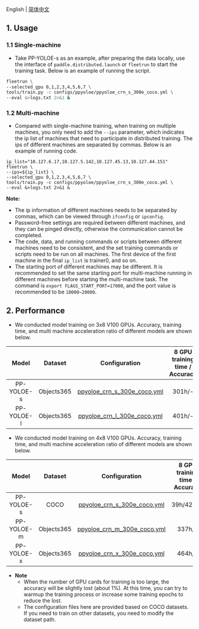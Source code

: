 English | [简体中文](DistributedTraining_cn.md)


## 1. Usage

### 1.1 Single-machine

* Take PP-YOLOE-s as an example, after preparing the data locally, use the interface of `paddle.distributed.launch` or `fleetrun` to start the training task. Below is an example of running the script.

```bash
fleetrun \
--selected_gpu 0,1,2,3,4,5,6,7 \
tools/train.py -c configs/ppyoloe/ppyoloe_crn_s_300e_coco.yml \
--eval &>logs.txt 2>&1 &
```

### 1.2 Multi-machine

* Compared with single-machine training, when training on multiple machines, you only need to add the `--ips` parameter, which indicates the ip list of machines that need to participate in distributed training. The ips of different machines are separated by commas. Below is an example of running code.

```shell
ip_list="10.127.6.17,10.127.5.142,10.127.45.13,10.127.44.151"
fleetrun \
--ips=${ip_list} \
--selected_gpu 0,1,2,3,4,5,6,7 \
tools/train.py -c configs/ppyoloe/ppyoloe_crn_s_300e_coco.yml \
--eval &>logs.txt 2>&1 &
```

**Note:**
* The ip information of different machines needs to be separated by commas, which can be viewed through `ifconfig` or `ipconfig`.
* Password-free settings are required between different machines, and they can be pinged directly, otherwise the communication cannot be completed.
* The code, data, and running commands or scripts between different machines need to be consistent, and the set training commands or scripts need to be run on all machines. The first device of the first machine in the final `ip_list` is trainer0, and so on.
* The starting port of different machines may be different. It is recommended to set the same starting port for multi-machine running in different machines before starting the multi-machine task. The command is `export FLAGS_START_PORT=17000`, and the port value is recommended to be `10000~20000`.


## 2. Performance

* We conducted model training on 3x8 V100 GPUs. Accuracy, training time, and multi machine acceleration ratio of different models are shown below.

| Model    | Dataset | Configuration   | 8 GPU training time / Accuracy | 3x8 GPU training time / Accuracy | Acceleration ratio  |
|:---------:|:--------:|:--------:|:--------:|:--------:|:------:|
|  PP-YOLOE-s  | Objects365 | [ppyoloe_crn_s_300e_coco.yml](../../configs/ppyoloe/ppyoloe_crn_s_300e_coco.yml)  | 301h/- | 162h/17.7%  | **1.85** |
|  PP-YOLOE-l  | Objects365 | [ppyoloe_crn_l_300e_coco.yml](../../configs/ppyoloe/ppyoloe_crn_l_300e_coco.yml)  | 401h/- | 178h/30.3%  | **2.25** |


* We conducted model training on 4x8 V100 GPUs. Accuracy, training time, and multi machine acceleration ratio of different models are shown below.


| Model    | Dataset | Configuration   | 8 GPU training time / Accuracy | 4x8 GPU training time / Accuracy | Acceleration ratio  |
|:---------:|:--------:|:--------:|:--------:|:--------:|:------:|
|  PP-YOLOE-s  | COCO | [ppyoloe_crn_s_300e_coco.yml](../../configs/ppyoloe/ppyoloe_crn_s_300e_coco.yml)  | 39h/42.7% | 13h/42.1%  | **3.0** |
|  PP-YOLOE-m  | Objects365 | [ppyoloe_crn_m_300e_coco.yml](../../configs/ppyoloe/ppyoloe_crn_m_300e_coco.yml)  | 337h/- | 112h/24.6%  | **3.0** |
|  PP-YOLOE-x  | Objects365 | [ppyoloe_crn_x_300e_coco.yml](../../configs/ppyoloe/ppyoloe_crn_x_300e_coco.yml)  | 464h/- | 125h/32.1%  | **3.4** |


* **Note**
    * When the number of GPU cards for training is too large, the accuracy will be slightly lost (about 1%). At this time, you can try to warmup the training process or increase some training epochs to reduce the lost.
    * The configuration files here are provided based on COCO datasets. If you need to train on other datasets, you need to modify the dataset path.
